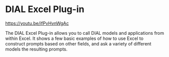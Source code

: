 # DIAL Excel Plug-in

https://youtu.be/ifPvHvnWgAc

The DIAL Excel Plug-in allows you to call DIAL models and applications from within Excel. It shows a few basic examples of how to use Excel to construct prompts based on other fields, and ask a variety of different models the resulting prompts.
